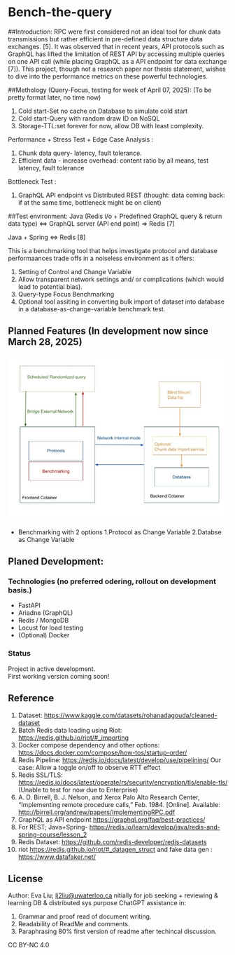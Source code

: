 
# Bench-the-query

##Introduction:
RPC were first considered not an ideal tool for chunk data transmissions but rather efficient in pre-defined data structure data exchanges. [5]. It was observed that in recent years, API protocols such as GraphQL has lifted the limitation of REST API by accessing multiple queries on one API call (while placing GraphQL as a API endpoint for data exchange [7]). This project, though not a research paper nor thesis statement, wishes to dive into the performance metrics on these powerful technologies. 

##Methology (Query-Focus, testing for week of April 07, 2025):
(To be pretty format later, no time now)
 1. Cold start-Set no cache on Database to simulate cold start
 2. Cold start-Query with random draw ID on NoSQL
 3. Storage-TTL:set forever for now, allow DB with least complexity.

 Performance + Stress Test + Edge Case Analysis :
 1. Chunk data query- latency, fault tolerance. 
 2. Efficient data - increase overhead: content ratio by all means, test latency, fault tolerance

 Bottleneck Test :
 1.  GraphQL API endpoint vs Distributed REST (thought: data coming back: if at the same time, bottleneck might be on client)


##Test environment:
Java (Redis i/o + Predefined GraphQL query & return data type) <=> GraphQL server (API end point) => Redis [7]


Java + Spring  <=> Redis [8]

This is a benchmarking tool that helps investigate protocol and database performaances trade offs in a noiseless environment as it offers: 

 1. Setting of Control and Change Variable
 2. Allow transparent network settings and/ or complications (which would lead to potential bias).
 3. Query-type Focus Benchmarking 
 4. Optional tool assiting in converting bulk import of dataset into database in a database-as-change-variable benchmark test. 


##  Planned Features (In development now since March 28, 2025)
![schematic](scheme.jpg)
- Benchmarking with 2 options
    1.Protocol as Change Variable
    2.Databse as Change Variable 

## Planed Development: 

### Technologies (no preferred odering, rollout on development basis.)

- FastAPI
- Ariadne (GraphQL)
- Redis / MongoDB
- Locust for load testing
- (Optional) Docker

### Status

Project in active development.  
First working version coming soon!

## Reference
 1. Dataset: https://www.kaggle.com/datasets/rohanadagouda/cleaned-dataset 
 2. Batch Redis data loading using Riot: https://redis.github.io/riot/#_importing 
 3. Docker compose dependency and other options: https://docs.docker.com/compose/how-tos/startup-order/  
 4. Redis Pipeline: https://redis.io/docs/latest/develop/use/pipelining/ Our case: Allow a toggle on/off to observe RTT effect
 5. Redis SSL/TLS: https://redis.io/docs/latest/operate/rs/security/encryption/tls/enable-tls/ (Unable to test for now due to Enterprise)
 6. A. D. Birrell, B. J. Nelson, and Xerox Palo Alto Research Center, “Implementing remote procedure calls,” Feb. 1984. [Online].   Available: http://birrell.org/andrew/papers/ImplementingRPC.pdf
 7. GraphQL as API endpoint https://graphql.org/faq/best-practices/ 
 8. For REST; Java+Spring- https://redis.io/learn/develop/java/redis-and-spring-course/lesson_2 
 9. Redis Dataset: https://github.com/redis-developer/redis-datasets 
 10. riot https://redis.github.io/riot/#_datagen_struct and fake data gen : https://www.datafaker.net/ 


##  License

Author: Eva Liu; lj2liu@uwaterloo.ca
nitially for job seeking + reviewing & learning DB & distributed sys purpose
ChatGPT assistance in: 
 1. Grammar and proof read of document writing. 
 2. Readability of ReadMe and comments. 
 3. Paraphrasing 80% first version of readme after techincal discussion. 



CC BY-NC 4.0



